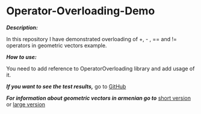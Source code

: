 # Operator-Overloading-Demo

***Description:***

In this repository I have demonstrated overloading of  +, - , == and != operators in geometric vectors example.

***How to use:***

You need to add reference to OperatorOverloading library and add usage of it.

***If you want to see the test results,*** go to [GitHub](https://github.com/TsovinarGh/OperatorOverloadingDemo/blob/master/OperatorOverloading/ConsoleTest/Program.cs)

***For information about geometric vectors in armenian go to*** [short version](http://www.mathnet.am/texekatu/dproc/hart/vektor.pdf) or 
[large version](http://gradaran.mskh.am/sites/default/files/erkrachaputyun_9.pdf)
